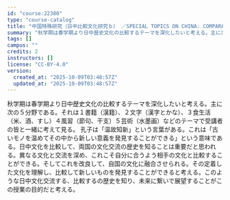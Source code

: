 ```yaml
---
id: "course:22380"
type: "course-catalog"
title: "中国特殊研究（日中比較文化研究ｂ） ／SPECIAL TOPICS ON CHINA: COMPARATIVE CULTURES OF CHINA AND JAPAN (b)"
summary: "秋学期は春学期より日中歴史文化の比較するテーマを深化したいと考える。主に次の５分野である。それは１書籍（漢籍）、２文字（漢字とかな）、３食生活（米、酒、すし）４風習（節句、干支）５芸術（水墨画）などのテーマで受講者の皆と一緒に考えて見る。 …"
tags: []
campus: ""
credits: 2
instructors: []
license: "CC-BY-4.0"
version:
  created_at: "2025-10-09T03:48:57Z"
  updated_at: "2025-10-09T03:48:57Z"
---
```

秋学期は春学期より日中歴史文化の比較するテーマを深化したいと考える。主に次の５分野である。それは１書籍（漢籍）、２文字（漢字とかな）、３食生活（米、酒、すし）４風習（節句、干支）５芸術（水墨画）などのテーマで受講者の皆と一緒に考えて見る。 孔子は「温故知新」という言葉がある。これは「古いモノを温めてその中から新しい意義を発見することができる」という意味である。日中文化を比較して、両国の文化交流の歴史を知ることは重要だと思われる。異なる文化と交流を深め、これこそ自分に合うよう相手の文化と比較することができる。そしてこれを改良して、自国の文化に融合させられる。その定着した文化を理解し、比較して新しいものを発見することができると考える。このような日中文化交流する、比較するの歴史を知り、未来に繋いで展望することがこの授業の目的だと考える。
